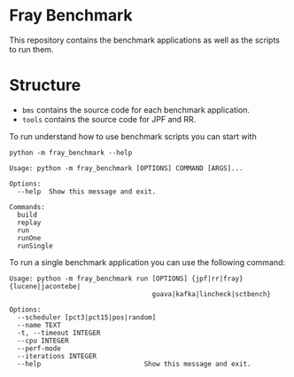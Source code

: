 # Fray Benchmark

This repository contains the benchmark applications as well as the scripts to run them.

# Structure

- `bms` contains the source code for each benchmark application.
- `tools` contains the source code for JPF and RR.


To run understand how to use benchmark scripts you can start with

```
python -m fray_benchmark --help

```

```
Usage: python -m fray_benchmark [OPTIONS] COMMAND [ARGS]...

Options:
  --help  Show this message and exit.

Commands:
  build
  replay
  run
  runOne
  runSingle
```

To run a single benchmark application you can use the following command:

```
Usage: python -m fray_benchmark run [OPTIONS] {jpf|rr|fray} {lucene|jacontebe|
                                    guava|kafka|lincheck|sctbench}

Options:
  --scheduler [pct3|pct15|pos|random]
  --name TEXT
  -t, --timeout INTEGER
  --cpu INTEGER
  --perf-mode
  --iterations INTEGER
  --help                          Show this message and exit.
```